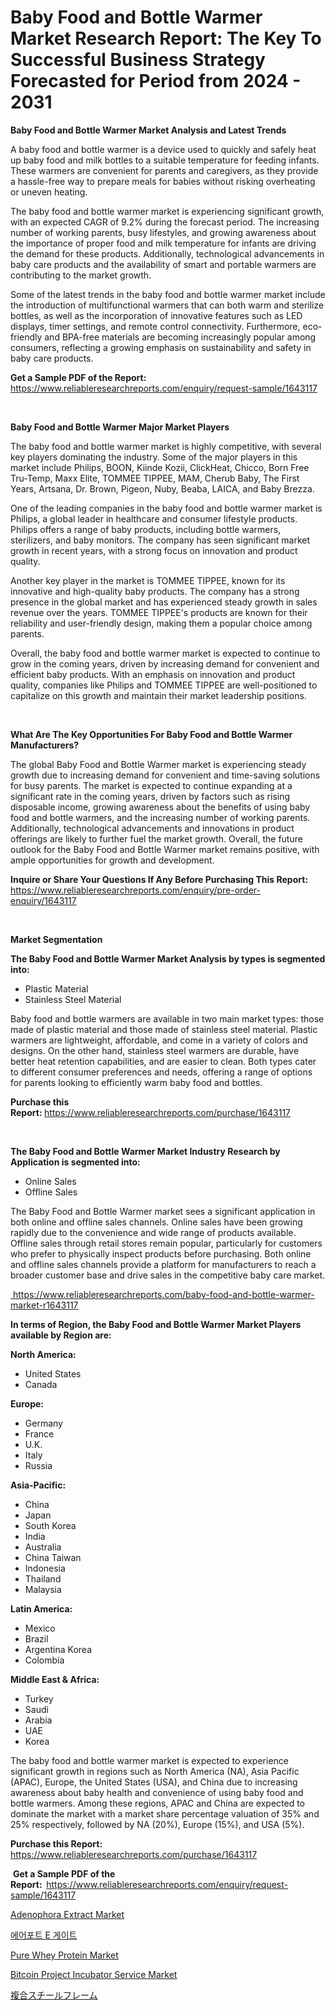 <p><h1>Baby Food and Bottle Warmer Market Research Report: The Key To Successful Business Strategy Forecasted for Period from 2024 - 2031</h1></p><p><strong>Baby Food and Bottle Warmer Market Analysis and Latest Trends</strong></p>
<p><p>A baby food and bottle warmer is a device used to quickly and safely heat up baby food and milk bottles to a suitable temperature for feeding infants. These warmers are convenient for parents and caregivers, as they provide a hassle-free way to prepare meals for babies without risking overheating or uneven heating.</p><p>The baby food and bottle warmer market is experiencing significant growth, with an expected CAGR of 9.2% during the forecast period. The increasing number of working parents, busy lifestyles, and growing awareness about the importance of proper food and milk temperature for infants are driving the demand for these products. Additionally, technological advancements in baby care products and the availability of smart and portable warmers are contributing to the market growth.</p><p>Some of the latest trends in the baby food and bottle warmer market include the introduction of multifunctional warmers that can both warm and sterilize bottles, as well as the incorporation of innovative features such as LED displays, timer settings, and remote control connectivity. Furthermore, eco-friendly and BPA-free materials are becoming increasingly popular among consumers, reflecting a growing emphasis on sustainability and safety in baby care products.</p></p>
<p><strong>Get a Sample PDF of the Report:&nbsp;</strong> <a href="https://www.reliableresearchreports.com/enquiry/request-sample/1643117">https://www.reliableresearchreports.com/enquiry/request-sample/1643117</a></p>
<p>&nbsp;</p>
<p><strong>Baby Food and Bottle Warmer Major Market Players</strong></p>
<p><p>The baby food and bottle warmer market is highly competitive, with several key players dominating the industry. Some of the major players in this market include Philips, BOON, Kiinde Kozii, ClickHeat, Chicco, Born Free Tru-Temp, Maxx Elite, TOMMEE TIPPEE, MAM, Cherub Baby, The First Years, Artsana, Dr. Brown, Pigeon, Nuby, Beaba, LAICA, and Baby Brezza.</p><p>One of the leading companies in the baby food and bottle warmer market is Philips, a global leader in healthcare and consumer lifestyle products. Philips offers a range of baby products, including bottle warmers, sterilizers, and baby monitors. The company has seen significant market growth in recent years, with a strong focus on innovation and product quality.</p><p>Another key player in the market is TOMMEE TIPPEE, known for its innovative and high-quality baby products. The company has a strong presence in the global market and has experienced steady growth in sales revenue over the years. TOMMEE TIPPEE's products are known for their reliability and user-friendly design, making them a popular choice among parents.</p><p>Overall, the baby food and bottle warmer market is expected to continue to grow in the coming years, driven by increasing demand for convenient and efficient baby products. With an emphasis on innovation and product quality, companies like Philips and TOMMEE TIPPEE are well-positioned to capitalize on this growth and maintain their market leadership positions.</p></p>
<p>&nbsp;</p>
<p><strong>What Are The Key Opportunities For Baby Food and Bottle Warmer Manufacturers?</strong></p>
<p><p>The global Baby Food and Bottle Warmer market is experiencing steady growth due to increasing demand for convenient and time-saving solutions for busy parents. The market is expected to continue expanding at a significant rate in the coming years, driven by factors such as rising disposable income, growing awareness about the benefits of using baby food and bottle warmers, and the increasing number of working parents. Additionally, technological advancements and innovations in product offerings are likely to further fuel the market growth. Overall, the future outlook for the Baby Food and Bottle Warmer market remains positive, with ample opportunities for growth and development.</p></p>
<p><strong>Inquire or Share Your Questions If Any Before Purchasing This Report:</strong> <a href="https://www.reliableresearchreports.com/enquiry/pre-order-enquiry/1643117">https://www.reliableresearchreports.com/enquiry/pre-order-enquiry/1643117</a></p>
<p>&nbsp;</p>
<p><strong>Market Segmentation</strong></p>
<p><strong>The Baby Food and Bottle Warmer Market Analysis by types is segmented into:</strong></p>
<p><ul><li>Plastic Material</li><li>Stainless Steel Material</li></ul></p>
<p><p>Baby food and bottle warmers are available in two main market types: those made of plastic material and those made of stainless steel material. Plastic warmers are lightweight, affordable, and come in a variety of colors and designs. On the other hand, stainless steel warmers are durable, have better heat retention capabilities, and are easier to clean. Both types cater to different consumer preferences and needs, offering a range of options for parents looking to efficiently warm baby food and bottles.</p></p>
<p><strong>Purchase this Report:&nbsp;</strong><a href="https://www.reliableresearchreports.com/purchase/1643117">https://www.reliableresearchreports.com/purchase/1643117</a></p>
<p>&nbsp;</p>
<p><strong>The Baby Food and Bottle Warmer Market Industry Research by Application is segmented into:</strong></p>
<p><ul><li>Online Sales</li><li>Offline Sales</li></ul></p>
<p><p>The Baby Food and Bottle Warmer market sees a significant application in both online and offline sales channels. Online sales have been growing rapidly due to the convenience and wide range of products available. Offline sales through retail stores remain popular, particularly for customers who prefer to physically inspect products before purchasing. Both online and offline sales channels provide a platform for manufacturers to reach a broader customer base and drive sales in the competitive baby care market.</p></p>
<p><a href="https://www.reliableresearchreports.com/baby-food-and-bottle-warmer-market-r1643117">&nbsp;https://www.reliableresearchreports.com/baby-food-and-bottle-warmer-market-r1643117</a></p>
<p><strong>In terms of Region, the Baby Food and Bottle Warmer Market Players available by Region are:</strong></p>
<p>
    <p> <strong> North America: </strong>
        <ul>
            <li>United States</li>
            <li>Canada</li>
        </ul>
        </p> 
    <p> <strong> Europe: </strong>
        <ul>
            <li>Germany</li>
            <li>France</li>
            <li>U.K.</li>
            <li>Italy</li>
            <li>Russia</li>
        </ul>
        </p> 
    <p> <strong> Asia-Pacific: </strong>
        <ul>
            <li>China</li>
            <li>Japan</li>
            <li>South Korea</li>
            <li>India</li>
            <li>Australia</li>
            <li>China Taiwan</li>
            <li>Indonesia</li>
            <li>Thailand</li>
            <li>Malaysia</li>
        </ul>
        </p> 
    <p> <strong> Latin America: </strong>
        <ul>
            <li>Mexico</li>
            <li>Brazil</li>
            <li>Argentina Korea</li>
            <li>Colombia</li>
        </ul>
        </p> 
    <p> <strong> Middle East & Africa: </strong>
        <ul>
            <li>Turkey</li>
            <li>Saudi</li>
            <li>Arabia</li>
            <li>UAE</li>
            <li>Korea</li>
        </ul>
    </p>
    </p>
<p><p>The baby food and bottle warmer market is expected to experience significant growth in regions such as North America (NA), Asia Pacific (APAC), Europe, the United States (USA), and China due to increasing awareness about baby health and convenience of using baby food and bottle warmers. Among these regions, APAC and China are expected to dominate the market with a market share percentage valuation of 35% and 25% respectively, followed by NA (20%), Europe (15%), and USA (5%).</p></p>
<p><strong>Purchase this Report: </strong><a href="https://www.reliableresearchreports.com/purchase/1643117">https://www.reliableresearchreports.com/purchase/1643117</a></p>
<p>&nbsp;<strong>Get a Sample PDF of the Report:&nbsp;&nbsp;</strong><a href="https://www.reliableresearchreports.com/enquiry/request-sample/1643117">https://www.reliableresearchreports.com/enquiry/request-sample/1643117</a></p>
<p><strong></strong></p>
<p><p><a href="https://github.com/yemakinde/Market-Research-Report-List-3/blob/main/adenophora-extract-market.md">Adenophora Extract Market</a></p><p><a href="https://github.com/emakpiahsopiah/Market-Research-Report-List-1/blob/main/3717851124364.md">에어포트 E 게이트</a></p><p><a href="https://issuu.com/reportprime-2/docs/pure-whey-protein-market-size-2030.pptx">Pure Whey Protein Market</a></p><p><a href="https://www.linkedin.com/pulse/bitcoin-project-incubator-service-market-key-successful-business-euh4e">Bitcoin Project Incubator Service Market</a></p><p><a href="https://github.com/Fatimaklein1/Market-Research-Report-List-1/blob/main/3444106114053.md">複合スチールフレーム</a></p></p>